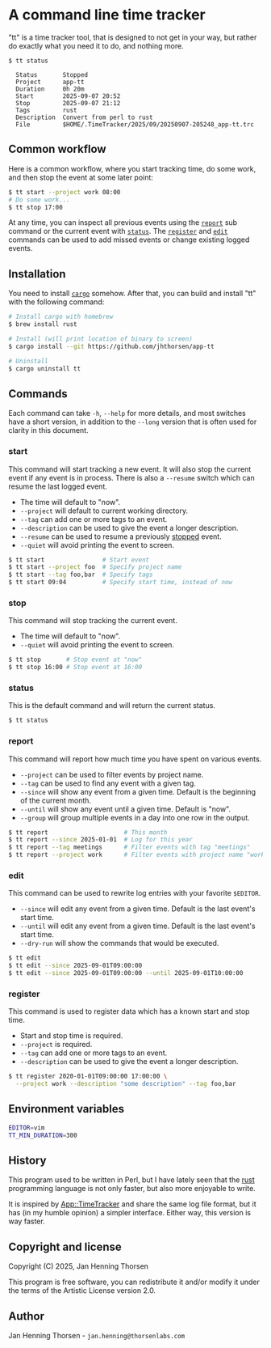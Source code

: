 # A command line time tracker

"tt" is a time tracker tool, that is designed to not get in your way, but rather do exactly what you need it to do, and nothing more.

```
$ tt status

  Status       Stopped
  Project      app-tt
  Duration     0h 20m
  Start        2025-09-07 20:52
  Stop         2025-09-07 21:12
  Tags         rust
  Description  Convert from perl to rust
  File         $HOME/.TimeTracker/2025/09/20250907-205248_app-tt.trc

```

## Common workflow

Here is a common workflow, where you start tracking time, do some work, and then stop the event at some later point:

```bash
$ tt start --project work 08:00
# Do some work...
$ tt stop 17:00
```

At any time, you can inspect all previous events using the [`report`](#report) sub command or the current event with [`status`](#status). The [`register`](#register) and [`edit`](#edit) commands can be used to add missed events or change existing logged events.

## Installation

You need to install [`cargo`](https://rustup.rs) somehow. After that, you can build and install "tt" with the following command:

```bash
# Install cargo with homebrew
$ brew install rust

# Install (will print location of binary to screen)
$ cargo install --git https://github.com/jhthorsen/app-tt

# Uninstall
$ cargo uninstall tt
```

## Commands

Each command can take `-h`, `--help` for more details, and most switches have a short version, in addition to the `--long` version that is often used for clarity in this document.

### start

This command will start tracking a new event. It will also stop the current event if any event is in process. There is also a `--resume` switch which can resume the last logged event.

* The time will default to "now".
* `--project` will default to current working directory.
* `--tag` can add one or more tags to an event.
* `--description` can be used to give the event a longer description.
* `--resume` can be used to resume a previously [stopped](#stop) event.
* `--quiet` will avoid printing the event to screen.

```bash
$ tt start                # Start event
$ tt start --project foo  # Specify project name
$ tt start --tag foo,bar  # Specify tags
$ tt start 09:04          # Specify start time, instead of now
```

### stop

This command will stop tracking the current event.

* The time will default to "now".
* `--quiet` will avoid printing the event to screen.

```bash
$ tt stop       # Stop event at "now"
$ tt stop 16:00 # Stop event at 16:00
```

### status

This is the default command and will return the current status.

```bash
$ tt status
```

### report

This command will report how much time you have spent on various events.

* `--project` can be used to filter events by project name.
* `--tag` can be used to find any event with a given tag.
* `--since` will show any event from a given time. Default is the beginning of the current month.
* `--until` will show any event until a given time. Default is "now".
* `--group` will group multiple events in a day into one row in the output.

```bash
$ tt report                     # This month
$ tt report --since 2025-01-01  # Log for this year
$ tt report --tag meetings      # Filter events with tag "meetings"
$ tt report --project work      # Filter events with project name "work"
```

### edit

This command can be used to rewrite log entries with your favorite `$EDITOR`.

* `--since` will edit any event from a given time. Default is the last event's start time.
* `--until` will edit any event from a given time. Default is the last event's start time.
* `--dry-run` will show the commands that would be executed.

```bash
$ tt edit
$ tt edit --since 2025-09-01T09:00:00
$ tt edit --since 2025-09-01T09:00:00 --until 2025-09-01T10:00:00
```

### register

This command is used to register data which has a known start and stop time.

* Start and stop time is required.
* `--project` is required.
* `--tag` can add one or more tags to an event.
* `--description` can be used to give the event a longer description.

```bash
$ tt register 2020-01-01T09:00:00 17:00:00 \
  --project work --description "some description" --tag foo,bar
```

## Environment variables

```bash
EDITOR=vim
TT_MIN_DURATION=300
```

## History

This program used to be written in Perl, but I have lately seen that the [rust](https://www.rust-lang.org/) programming language is not only faster, but also more enjoyable to write.

It is inspired by [App::TimeTracker](https://metacpan.org/pod/App%3A%3ATimeTracker) and share the same log file format, but it has (in my humble opinion) a simpler interface. Either way, this version is way faster.

## Copyright and license

Copyright (C) 2025, Jan Henning Thorsen

This program is free software, you can redistribute it and/or modify it under the terms of the Artistic License version 2.0.

## Author

Jan Henning Thorsen - `jan.henning@thorsenlabs.com`
